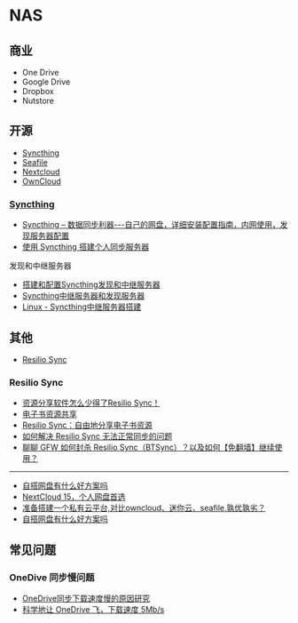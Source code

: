# NAS

## 商业

- One Drive
- Google Drive
- Dropbox
- Nutstore

## 开源

- [Syncthing](https://syncthing.net/)
- [Seafile](https://www.seafile.com/home/)
- [Nextcloud](https://nextcloud.com)
- [OwnCloud](https://owncloud.org/)

### [Syncthing](https://syncthing.net/)

- [Syncthing – 数据同步利器---自己的网盘，详细安装配置指南，内网使用，发现服务器配置](https://www.cnblogs.com/jackadam/p/8568833.html)
- [使用 Syncthing 搭建个人同步服务器](https://www.shephe.com/2019/07/use-syncthing-to-synchronize-your-own-files/)

发现和中继服务器

- [搭建和配置Syncthing发现和中继服务器](https://segmentfault.com/a/1190000017273107)
- [Syncthing中继服务器和发现服务器](https://zhuanlan.zhihu.com/p/89776195)
- [Linux - Syncthing中继服务器搭建](https://www.chancel.cn/articleContent/22)

## 其他

- [Resilio Sync](https://www.resilio.com/)

### Resilio Sync

- [资源分享软件怎么少得了Resilio Sync！](https://zhuanlan.zhihu.com/p/44529016)
- [电子书资源共享](https://bookfere.com/share)
- [Resilio Sync：自由地分享电子书资源](https://bookfere.com/post/347.html)
- [如何解决 Resilio Sync 无法正常同步的问题](https://bookfere.com/post/581.html)
- [聊聊 GFW 如何封杀 Resilio Sync（BTSync）？以及如何【免翻墙】继续使用？](https://program-think.blogspot.com/2017/08/GFW-Resilio-Sync.html)

---

- [自搭网盘有什么好方案吗](https://www.v2ex.com/t/370780)
- [NextCloud 15，个人网盘首选](https://www.v2ex.com/t/530865)
- [准备搭建一个私有云平台,对比owncloud、迷你云、seafile,孰优孰劣？](https://www.zhihu.com/question/46318905)
- [自搭网盘有什么好方案吗](https://www.v2ex.com/t/370780)

## 常见问题

### OneDive 同步慢问题

- [OneDrive同步下载速度慢的原因研究](https://blog.wkings.net/archives/343)
- [科学地让 OneDrive 飞，下载速度 5Mb/s](https://blog.tcpsoft.app/2020/03/let-onedrive-fly-scientifically/)

